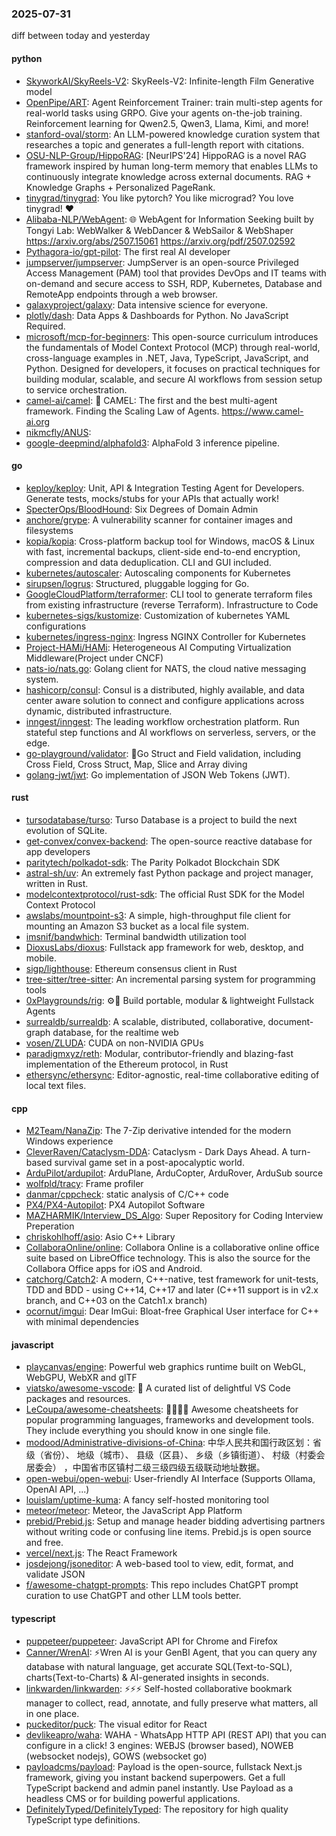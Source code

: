 ### 2025-07-31
diff between today and yesterday

#### python
* [SkyworkAI/SkyReels-V2](https://github.com/SkyworkAI/SkyReels-V2): SkyReels-V2: Infinite-length Film Generative model
* [OpenPipe/ART](https://github.com/OpenPipe/ART): Agent Reinforcement Trainer: train multi-step agents for real-world tasks using GRPO. Give your agents on-the-job training. Reinforcement learning for Qwen2.5, Qwen3, Llama, Kimi, and more!
* [stanford-oval/storm](https://github.com/stanford-oval/storm): An LLM-powered knowledge curation system that researches a topic and generates a full-length report with citations.
* [OSU-NLP-Group/HippoRAG](https://github.com/OSU-NLP-Group/HippoRAG): [NeurIPS'24] HippoRAG is a novel RAG framework inspired by human long-term memory that enables LLMs to continuously integrate knowledge across external documents. RAG + Knowledge Graphs + Personalized PageRank.
* [tinygrad/tinygrad](https://github.com/tinygrad/tinygrad): You like pytorch? You like micrograd? You love tinygrad! ❤️
* [Alibaba-NLP/WebAgent](https://github.com/Alibaba-NLP/WebAgent): 🌐 WebAgent for Information Seeking built by Tongyi Lab: WebWalker & WebDancer & WebSailor & WebShaper https://arxiv.org/abs/2507.15061 https://arxiv.org/pdf/2507.02592
* [Pythagora-io/gpt-pilot](https://github.com/Pythagora-io/gpt-pilot): The first real AI developer
* [jumpserver/jumpserver](https://github.com/jumpserver/jumpserver): JumpServer is an open-source Privileged Access Management (PAM) tool that provides DevOps and IT teams with on-demand and secure access to SSH, RDP, Kubernetes, Database and RemoteApp endpoints through a web browser.
* [galaxyproject/galaxy](https://github.com/galaxyproject/galaxy): Data intensive science for everyone.
* [plotly/dash](https://github.com/plotly/dash): Data Apps & Dashboards for Python. No JavaScript Required.
* [microsoft/mcp-for-beginners](https://github.com/microsoft/mcp-for-beginners): This open-source curriculum introduces the fundamentals of Model Context Protocol (MCP) through real-world, cross-language examples in .NET, Java, TypeScript, JavaScript, and Python. Designed for developers, it focuses on practical techniques for building modular, scalable, and secure AI workflows from session setup to service orchestration.
* [camel-ai/camel](https://github.com/camel-ai/camel): 🐫 CAMEL: The first and the best multi-agent framework. Finding the Scaling Law of Agents. https://www.camel-ai.org
* [nikmcfly/ANUS](https://github.com/nikmcfly/ANUS): 
* [google-deepmind/alphafold3](https://github.com/google-deepmind/alphafold3): AlphaFold 3 inference pipeline.

#### go
* [keploy/keploy](https://github.com/keploy/keploy): Unit, API & Integration Testing Agent for Developers. Generate tests, mocks/stubs for your APIs that actually work!
* [SpecterOps/BloodHound](https://github.com/SpecterOps/BloodHound): Six Degrees of Domain Admin
* [anchore/grype](https://github.com/anchore/grype): A vulnerability scanner for container images and filesystems
* [kopia/kopia](https://github.com/kopia/kopia): Cross-platform backup tool for Windows, macOS & Linux with fast, incremental backups, client-side end-to-end encryption, compression and data deduplication. CLI and GUI included.
* [kubernetes/autoscaler](https://github.com/kubernetes/autoscaler): Autoscaling components for Kubernetes
* [sirupsen/logrus](https://github.com/sirupsen/logrus): Structured, pluggable logging for Go.
* [GoogleCloudPlatform/terraformer](https://github.com/GoogleCloudPlatform/terraformer): CLI tool to generate terraform files from existing infrastructure (reverse Terraform). Infrastructure to Code
* [kubernetes-sigs/kustomize](https://github.com/kubernetes-sigs/kustomize): Customization of kubernetes YAML configurations
* [kubernetes/ingress-nginx](https://github.com/kubernetes/ingress-nginx): Ingress NGINX Controller for Kubernetes
* [Project-HAMi/HAMi](https://github.com/Project-HAMi/HAMi): Heterogeneous AI Computing Virtualization Middleware(Project under CNCF)
* [nats-io/nats.go](https://github.com/nats-io/nats.go): Golang client for NATS, the cloud native messaging system.
* [hashicorp/consul](https://github.com/hashicorp/consul): Consul is a distributed, highly available, and data center aware solution to connect and configure applications across dynamic, distributed infrastructure.
* [inngest/inngest](https://github.com/inngest/inngest): The leading workflow orchestration platform. Run stateful step functions and AI workflows on serverless, servers, or the edge.
* [go-playground/validator](https://github.com/go-playground/validator): 💯Go Struct and Field validation, including Cross Field, Cross Struct, Map, Slice and Array diving
* [golang-jwt/jwt](https://github.com/golang-jwt/jwt): Go implementation of JSON Web Tokens (JWT).

#### rust
* [tursodatabase/turso](https://github.com/tursodatabase/turso): Turso Database is a project to build the next evolution of SQLite.
* [get-convex/convex-backend](https://github.com/get-convex/convex-backend): The open-source reactive database for app developers
* [paritytech/polkadot-sdk](https://github.com/paritytech/polkadot-sdk): The Parity Polkadot Blockchain SDK
* [astral-sh/uv](https://github.com/astral-sh/uv): An extremely fast Python package and project manager, written in Rust.
* [modelcontextprotocol/rust-sdk](https://github.com/modelcontextprotocol/rust-sdk): The official Rust SDK for the Model Context Protocol
* [awslabs/mountpoint-s3](https://github.com/awslabs/mountpoint-s3): A simple, high-throughput file client for mounting an Amazon S3 bucket as a local file system.
* [imsnif/bandwhich](https://github.com/imsnif/bandwhich): Terminal bandwidth utilization tool
* [DioxusLabs/dioxus](https://github.com/DioxusLabs/dioxus): Fullstack app framework for web, desktop, and mobile.
* [sigp/lighthouse](https://github.com/sigp/lighthouse): Ethereum consensus client in Rust
* [tree-sitter/tree-sitter](https://github.com/tree-sitter/tree-sitter): An incremental parsing system for programming tools
* [0xPlaygrounds/rig](https://github.com/0xPlaygrounds/rig): ⚙️🦀 Build portable, modular & lightweight Fullstack Agents
* [surrealdb/surrealdb](https://github.com/surrealdb/surrealdb): A scalable, distributed, collaborative, document-graph database, for the realtime web
* [vosen/ZLUDA](https://github.com/vosen/ZLUDA): CUDA on non-NVIDIA GPUs
* [paradigmxyz/reth](https://github.com/paradigmxyz/reth): Modular, contributor-friendly and blazing-fast implementation of the Ethereum protocol, in Rust
* [ethersync/ethersync](https://github.com/ethersync/ethersync): Editor-agnostic, real-time collaborative editing of local text files.

#### cpp
* [M2Team/NanaZip](https://github.com/M2Team/NanaZip): The 7-Zip derivative intended for the modern Windows experience
* [CleverRaven/Cataclysm-DDA](https://github.com/CleverRaven/Cataclysm-DDA): Cataclysm - Dark Days Ahead. A turn-based survival game set in a post-apocalyptic world.
* [ArduPilot/ardupilot](https://github.com/ArduPilot/ardupilot): ArduPlane, ArduCopter, ArduRover, ArduSub source
* [wolfpld/tracy](https://github.com/wolfpld/tracy): Frame profiler
* [danmar/cppcheck](https://github.com/danmar/cppcheck): static analysis of C/C++ code
* [PX4/PX4-Autopilot](https://github.com/PX4/PX4-Autopilot): PX4 Autopilot Software
* [MAZHARMIK/Interview_DS_Algo](https://github.com/MAZHARMIK/Interview_DS_Algo): Super Repository for Coding Interview Preperation
* [chriskohlhoff/asio](https://github.com/chriskohlhoff/asio): Asio C++ Library
* [CollaboraOnline/online](https://github.com/CollaboraOnline/online): Collabora Online is a collaborative online office suite based on LibreOffice technology. This is also the source for the Collabora Office apps for iOS and Android.
* [catchorg/Catch2](https://github.com/catchorg/Catch2): A modern, C++-native, test framework for unit-tests, TDD and BDD - using C++14, C++17 and later (C++11 support is in v2.x branch, and C++03 on the Catch1.x branch)
* [ocornut/imgui](https://github.com/ocornut/imgui): Dear ImGui: Bloat-free Graphical User interface for C++ with minimal dependencies

#### javascript
* [playcanvas/engine](https://github.com/playcanvas/engine): Powerful web graphics runtime built on WebGL, WebGPU, WebXR and glTF
* [viatsko/awesome-vscode](https://github.com/viatsko/awesome-vscode): 🎨 A curated list of delightful VS Code packages and resources.
* [LeCoupa/awesome-cheatsheets](https://github.com/LeCoupa/awesome-cheatsheets): 👩‍💻👨‍💻 Awesome cheatsheets for popular programming languages, frameworks and development tools. They include everything you should know in one single file.
* [modood/Administrative-divisions-of-China](https://github.com/modood/Administrative-divisions-of-China): 中华人民共和国行政区划：省级（省份）、 地级（城市）、 县级（区县）、 乡级（乡镇街道）、 村级（村委会居委会） ，中国省市区镇村二级三级四级五级联动地址数据。
* [open-webui/open-webui](https://github.com/open-webui/open-webui): User-friendly AI Interface (Supports Ollama, OpenAI API, ...)
* [louislam/uptime-kuma](https://github.com/louislam/uptime-kuma): A fancy self-hosted monitoring tool
* [meteor/meteor](https://github.com/meteor/meteor): Meteor, the JavaScript App Platform
* [prebid/Prebid.js](https://github.com/prebid/Prebid.js): Setup and manage header bidding advertising partners without writing code or confusing line items. Prebid.js is open source and free.
* [vercel/next.js](https://github.com/vercel/next.js): The React Framework
* [josdejong/jsoneditor](https://github.com/josdejong/jsoneditor): A web-based tool to view, edit, format, and validate JSON
* [f/awesome-chatgpt-prompts](https://github.com/f/awesome-chatgpt-prompts): This repo includes ChatGPT prompt curation to use ChatGPT and other LLM tools better.

#### typescript
* [puppeteer/puppeteer](https://github.com/puppeteer/puppeteer): JavaScript API for Chrome and Firefox
* [Canner/WrenAI](https://github.com/Canner/WrenAI): ⚡️Wren AI is your GenBI Agent, that you can query any database with natural language, get accurate SQL(Text-to-SQL), charts(Text-to-Charts) & AI-generated insights in seconds.
* [linkwarden/linkwarden](https://github.com/linkwarden/linkwarden): ⚡️⚡️⚡️ Self-hosted collaborative bookmark manager to collect, read, annotate, and fully preserve what matters, all in one place.
* [puckeditor/puck](https://github.com/puckeditor/puck): The visual editor for React
* [devlikeapro/waha](https://github.com/devlikeapro/waha): WAHA - WhatsApp HTTP API (REST API) that you can configure in a click! 3 engines: WEBJS (browser based), NOWEB (websocket nodejs), GOWS (websocket go)
* [payloadcms/payload](https://github.com/payloadcms/payload): Payload is the open-source, fullstack Next.js framework, giving you instant backend superpowers. Get a full TypeScript backend and admin panel instantly. Use Payload as a headless CMS or for building powerful applications.
* [DefinitelyTyped/DefinitelyTyped](https://github.com/DefinitelyTyped/DefinitelyTyped): The repository for high quality TypeScript type definitions.
